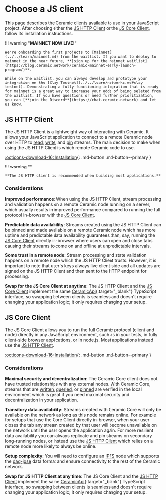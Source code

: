 # Choose a JS client

This page describes the Ceramic clients available to use in your JavaScript project. After choosing either the [JS HTTP Client](#js-http-client) or the [JS Core Client](#js-core-client), follow its installation instructions.

!!! warning "**MAINNET NOW LIVE!**"

    We're onboarding the first projects to [Mainnet](../../learn/mainnet.md) from the waitlist. If you want to deploy to mainnet in the near future, **[sign up for the Mainnet waitlist](https://blog.ceramic.network/ceramic-mainnet-early-launch-program/)**.

    While on the waitlist, you can always develop and prototype your integration on the [Clay Testnet](../../learn/networks.md#clay-testnet). Demonstrating a fully-functioning integration that is ready for mainnet is a great way to increase your odds of being seleted from the waitlist. If you have questions or need further prioritization, you can [**join the Discord**](https://chat.ceramic.network) and let us know.

## **JS HTTP Client**

The JS HTTP Client is a lightweight way of interacting with Ceramic. It allows your JavaScript application to connect to a remote Ceramic node over HTTP to [read](./queries.md), [write](./writes.md), and [pin](./pinning.md) streams. The main decision to make when using the JS HTTP Client is which remote Ceramic node to use.

[:octicons-download-16: Installation](./http.md){: .md-button .md-button--primary }

!!! warning ""

    **The JS HTTP client is recommended when building most applications.**

### Considerations

**Improved performance**: When using the JS HTTP Client, stream processing and validation happens on a remote Ceramic node running on a server, which usually results in improved performance compared to running the full protocol in-browser with the [JS Core Client](#js-core-client).

**Predictable data availability**: Streams created using the JS HTTP Client can be pinned and made available on a remote Ceramic node which has more uptime and predictable data availability guarantees than, say, running the [JS Core Client](#js-core-client) directly in-browser where users can open and close tabs causing their streams to come on and offline at unpredictable intervals.

**Some trust in a remote node**: Stream processing and state validation happens on a remote node which the JS HTTP Client trusts. However, it is important to note that user's keys always live client-side and all updates are signed on the JS HTTP Client and then sent to the HTTP endpoint for processing.

**Swap for the JS Core Client at anytime**: The JS HTTP Client and the [JS Core Client](#js-core-client) implement the same [CeramicApi](https://developers.ceramic.network/reference/typescript/interfaces/_ceramicnetwork_common.ceramicapi-1.html){:target="\_blank"} TypeScript interface, so swapping between clients is seamless and doesn't require changing your application logic; it only requires changing your setup.

## **JS Core Client**

The JS Core Client allows you to run the full Ceramic protocol (client and node) directly in any JavaScript environment, such as in your tests, in fully client-side browser applications, or in node.js. Most applications instead use the [JS HTTP Client](#js-http-client).

[:octicons-download-16: Installation](./core.md){: .md-button .md-button--primary }

### Considerations

**Maximal security and decentralization**: The Ceramic Core client does not have trusted relationships with any external nodes. With Ceramic Core, streams that are [written](./writes.md), [queried](./queries.md), or [pinned](./pinning.md) are verified in the local environment which is great if you need maximal security and decentralization in your application.

**Transitory data availability**: Streams created with Ceramic Core will only be available on the network as long as this node remains online. For example for setups that use the Core Client directly in-browser, when your user closes the tab any stream created by that user will become unavailable on the network until the user opens the application again. For more resilient data availability you can always replicate and pin streams on secondary long-running nodes, or instead use the [JS HTTP Client](#js-http-client) which relies on a remote node more likely to always be online.

**Setup complexity**: You will need to configure an [IPFS](../../learn/glossary.md#ipfs) node which supports the [dag-jose](../../learn/glossary.md#dagjose) data format and ensure connectivity to the rest of the Ceramic network.

**Swap for JS HTTP Client at any time**: The JS Core Client and the [JS HTTP Client](#js-http-client) implement the same [CeramicApi](https://developers.ceramic.network/reference/typescript/interfaces/_ceramicnetwork_common.ceramicapi-1.html){:target="\_blank"} TypeScript interface, so swapping between clients is seamless and doesn't require changing your application logic; it only requires changing your setup.
